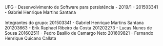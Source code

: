 UFG - Desenvolvimento de Software para persistência - 2019/1 - 201503341 - Gabriel Henrique Martins Santana
<br><br>
Integrantes do grupo:
201503341 - Gabriel Henrique Martins Santana<br>
201203663 - Erik Raphael Ribeiro da Costa
201202273 - Lucas Nunes de Sousa
201602511 - Pedro Basilio de Camargo Neto
201609821 - Fernando Henrique Quicano Callata
